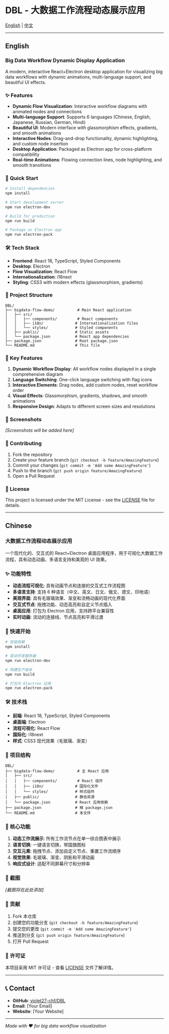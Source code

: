 # DBL - 大数据工作流程动态展示应用

[English](#english) | [中文](#chinese)

---

## English

### Big Data Workflow Dynamic Display Application

A modern, interactive React+Electron desktop application for visualizing big data workflows with dynamic animations, multi-language support, and beautiful UI effects.

### ✨ Features

- **Dynamic Flow Visualization**: Interactive workflow diagrams with animated nodes and connections
- **Multi-language Support**: Supports 6 languages (Chinese, English, Japanese, Russian, German, Hindi)
- **Beautiful UI**: Modern interface with glassmorphism effects, gradients, and smooth animations
- **Interactive Nodes**: Drag-and-drop functionality, dynamic highlighting, and custom node insertion
- **Desktop Application**: Packaged as Electron app for cross-platform compatibility
- **Real-time Animations**: Flowing connection lines, node highlighting, and smooth transitions

### 🚀 Quick Start

```bash
# Install dependencies
npm install

# Start development server
npm run electron-dev

# Build for production
npm run build

# Package as Electron app
npm run electron-pack
```

### 🛠️ Tech Stack

- **Frontend**: React 18, TypeScript, Styled Components
- **Desktop**: Electron
- **Flow Visualization**: React Flow
- **Internationalization**: i18next
- **Styling**: CSS3 with modern effects (glassmorphism, gradients)

### 📁 Project Structure

```
DBL/
├── bigdata-flow-demo/          # Main React application
│   ├── src/
│   │   ├── components/         # React components
│   │   ├── i18n/              # Internationalization files
│   │   └── styles/            # Styled components
│   ├── public/                # Static assets
│   └── package.json           # React app dependencies
├── package.json               # Root package.json
└── README.md                  # This file
```

### 🌟 Key Features

1. **Dynamic Workflow Display**: All workflow nodes displayed in a single comprehensive diagram
2. **Language Switching**: One-click language switching with flag icons
3. **Interactive Elements**: Drag nodes, add custom nodes, reset workflow order
4. **Visual Effects**: Glassmorphism, gradients, shadows, and smooth animations
5. **Responsive Design**: Adapts to different screen sizes and resolutions

### 📸 Screenshots

*[Screenshots will be added here]*

### 🤝 Contributing

1. Fork the repository
2. Create your feature branch (`git checkout -b feature/AmazingFeature`)
3. Commit your changes (`git commit -m 'Add some AmazingFeature'`)
4. Push to the branch (`git push origin feature/AmazingFeature`)
5. Open a Pull Request

### 📄 License

This project is licensed under the MIT License - see the [LICENSE](LICENSE) file for details.

---

## Chinese

### 大数据工作流程动态展示应用

一个现代化的、交互式的 React+Electron 桌面应用程序，用于可视化大数据工作流程，具有动态动画、多语言支持和美观的 UI 效果。

### ✨ 功能特性

- **动态流程可视化**: 具有动画节点和连接的交互式工作流程图
- **多语言支持**: 支持 6 种语言（中文、英文、日文、俄文、德文、印地语）
- **美观界面**: 具有毛玻璃效果、渐变和流畅动画的现代化界面
- **交互式节点**: 拖拽功能、动态高亮和自定义节点插入
- **桌面应用**: 打包为 Electron 应用，支持跨平台兼容性
- **实时动画**: 流动的连接线、节点高亮和平滑过渡

### 🚀 快速开始

```bash
# 安装依赖
npm install

# 启动开发服务器
npm run electron-dev

# 构建生产版本
npm run build

# 打包为 Electron 应用
npm run electron-pack
```

### 🛠️ 技术栈

- **前端**: React 18, TypeScript, Styled Components
- **桌面端**: Electron
- **流程可视化**: React Flow
- **国际化**: i18next
- **样式**: CSS3 现代效果（毛玻璃、渐变）

### 📁 项目结构

```
DBL/
├── bigdata-flow-demo/          # 主 React 应用
│   ├── src/
│   │   ├── components/         # React 组件
│   │   ├── i18n/              # 国际化文件
│   │   └── styles/            # 样式组件
│   ├── public/                # 静态资源
│   └── package.json           # React 应用依赖
├── package.json               # 根 package.json
└── README.md                  # 本文件
```

### 🌟 核心功能

1. **动态工作流展示**: 所有工作流节点在单一综合图表中展示
2. **语言切换**: 一键语言切换，带国旗图标
3. **交互元素**: 拖拽节点、添加自定义节点、重置工作流顺序
4. **视觉效果**: 毛玻璃、渐变、阴影和平滑动画
5. **响应式设计**: 适配不同屏幕尺寸和分辨率

### 📸 截图

*[截图将在此处添加]*

### 🤝 贡献

1. Fork 本仓库
2. 创建您的功能分支 (`git checkout -b feature/AmazingFeature`)
3. 提交您的更改 (`git commit -m 'Add some AmazingFeature'`)
4. 推送到分支 (`git push origin feature/AmazingFeature`)
5. 打开 Pull Request

### 📄 许可证

本项目采用 MIT 许可证 - 查看 [LICENSE](LICENSE) 文件了解详情。

---

## 📞 Contact

- **GitHub**: [violet27-chf/DBL](https://github.com/violet27-chf/DBL)
- **Email**: [Your Email]
- **Website**: [Your Website]

---

*Made with ❤️ for big data workflow visualization* 